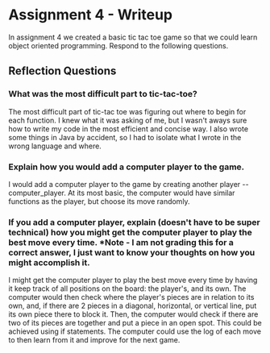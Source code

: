 # Assignment 4 - Writeup

In assignment 4 we created a basic tic tac toe game so that we could learn object oriented programming. Respond to the following questions.

## Reflection Questions

### What was the most difficult part to tic-tac-toe? 
The most difficult part of tic-tac toe was figuring out where to begin for each function. I knew what it was asking of me, but I wasn't aways sure how to write my code in the most efficient and concise way. I also wrote some things in Java by accident, so I had to isolate what I wrote in the wrong language and where. 

### Explain how you would add a computer player to the game. 
I would add a computer player to the game by creating another player -- computer_player. At its most basic, the computer would have similar functions as the player, but choose its move randomly. 

### If you add a computer player, explain (doesn't have to be super technical) how you might get the computer player to play the best move every time. *Note - I am not grading this for a correct answer, I just want to know your thoughts on how you might accomplish it. 
I might get the computer player to play the best move every time by having it keep track of all positions on the board: the player's, and its own. The computer would then check where the player's pieces are in relation to its own, and, if there are 2 pieces in a diagonal, horizontal, or vertical line, put its own piece there to block it. Then, the computer would check if there are two of its pieces are together and put a piece in an open spot. This could be achieved using if statements. The computer could use the log of each move to then learn from it and improve for the next game. 